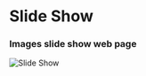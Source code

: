 # Slide Show
### Images slide show web page
		
![Slide Show](https://github.com/PrisonerM13/SlideShow/blob/master/gif/SlideShow.gif "Slide Show")
